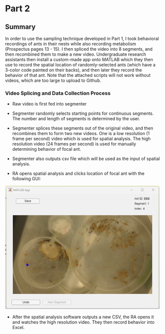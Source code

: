 # Part 2

## Summary

In order to use the sampling technique developed in Part 1, I took behavioral recordings of ants in their nests while also recording metabolism (Prospectus pages 13 - 15). I then spliced the video into 8 segments, and then recombined them to make a new video. Undergraduate research assistants then install a custom-made app onto MATLAB which they then use to record the spatial location of randomly-selected ants (which have a 3-color code painted on their backs), and then later they record the behavior of that ant. Note that the attached scripts will not work without videos, which are too large to upload to Github. 

### Video Splicing and Data Collection Process 

* Raw video is first fed into segmenter

* Segmenter randomly selects starting points for continuous segments. The number and length of segments is determined by the user. 

* Segmenter splices these segments out of the original video, and then recombines them to form two new videos. One is a low resolution (1 frame per second) video which is used for spatial analysis. The high resolution video (24 frames per second) is used for manually determining behavior of focal ant. 

* Segmenter also outputs csv file which will be used as the input of spatial analysis. 

* RA opens spatial analysis and clicks location of focal ant with the following GUI: 

![](/Images/userInterface.png)

* After the spatial analysis software outputs a new CSV, the RA opens it and watches the high resolution video. They then record behavior into Excel. 
